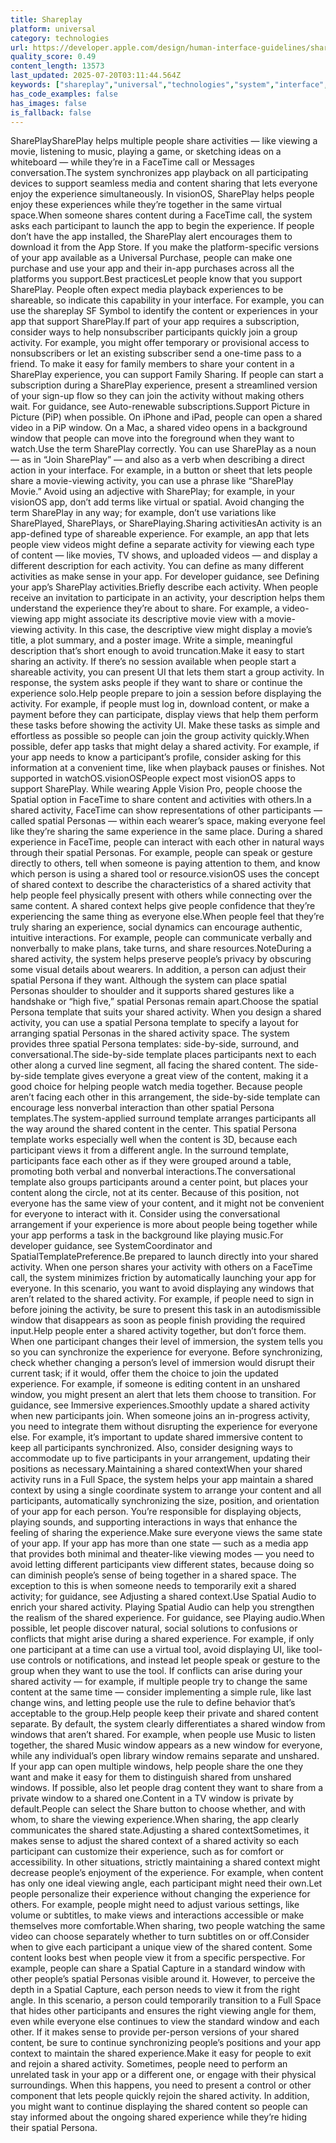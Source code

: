 ```yaml
---
title: Shareplay
platform: universal
category: technologies
url: https://developer.apple.com/design/human-interface-guidelines/shareplay
quality_score: 0.49
content_length: 13573
last_updated: 2025-07-20T03:11:44.564Z
keywords: ["shareplay","universal","technologies","system","interface","visual","gestures","design","layout","input","controls","accessibility"]
has_code_examples: false
has_images: false
is_fallback: false
---
```


SharePlaySharePlay helps multiple people share activities — like viewing a movie, listening to music, playing a game, or sketching ideas on a whiteboard — while they’re in a FaceTime call or Messages conversation.The system synchronizes app playback on all participating devices to support seamless media and content sharing that lets everyone enjoy the experience simultaneously. In visionOS, SharePlay helps people enjoy these experiences while they’re together in the same virtual space.When someone shares content during a FaceTime call, the system asks each participant to launch the app to begin the experience. If people don’t have the app installed, the SharePlay alert encourages them to download it from the App Store. If you make the platform-specific versions of your app available as a Universal Purchase, people can make one purchase and use your app and their in-app purchases across all the platforms you support.Best practicesLet people know that you support SharePlay. People often expect media playback experiences to be shareable, so indicate this capability in your interface. For example, you can use the shareplay SF Symbol to identify the content or experiences in your app that support SharePlay.If part of your app requires a subscription, consider ways to help nonsubscriber participants quickly join a group activity. For example, you might offer temporary or provisional access to nonsubscribers or let an existing subscriber send a one-time pass to a friend. To make it easy for family members to share your content in a SharePlay experience, you can support Family Sharing. If people can start a subscription during a SharePlay experience, present a streamlined version of your sign-up flow so they can join the activity without making others wait. For guidance, see Auto-renewable subscriptions.Support Picture in Picture (PiP) when possible. On iPhone and iPad, people can open a shared video in a PiP window. On a Mac, a shared video opens in a background window that people can move into the foreground when they want to watch.Use the term SharePlay correctly. You can use SharePlay as a noun — as in “Join SharePlay” — and also as a verb when describing a direct action in your interface. For example, in a button or sheet that lets people share a movie-viewing activity, you can use a phrase like “SharePlay Movie.” Avoid using an adjective with SharePlay; for example, in your visionOS app, don’t add terms like virtual or spatial. Avoid changing the term SharePlay in any way; for example, don’t use variations like SharePlayed, SharePlays, or SharePlaying.Sharing activitiesAn activity is an app-defined type of shareable experience. For example, an app that lets people view videos might define a separate activity for viewing each type of content — like movies, TV shows, and uploaded videos — and display a different description for each activity. You can define as many different activities as make sense in your app. For developer guidance, see Defining your app’s SharePlay activities.Briefly describe each activity. When people receive an invitation to participate in an activity, your description helps them understand the experience they’re about to share. For example, a video-viewing app might associate its descriptive movie view with a movie-viewing activity. In this case, the descriptive view might display a movie’s title, a plot summary, and a poster image. Write a simple, meaningful description that’s short enough to avoid truncation.Make it easy to start sharing an activity. If there’s no session available when people start a shareable activity, you can present UI that lets them start a group activity. In response, the system asks people if they want to share or continue the experience solo.Help people prepare to join a session before displaying the activity. For example, if people must log in, download content, or make a payment before they can participate, display views that help them perform these tasks before showing the activity UI. Make these tasks as simple and effortless as possible so people can join the group activity quickly.When possible, defer app tasks that might delay a shared activity. For example, if your app needs to know a participant’s profile, consider asking for this information at a convenient time, like when playback pauses or finishes. Not supported in watchOS.visionOSPeople expect most visionOS apps to support SharePlay. While wearing Apple Vision Pro, people choose the Spatial option in FaceTime to share content and activities with others.In a shared activity, FaceTime can show representations of other participants — called spatial Personas — within each wearer’s space, making everyone feel like they’re sharing the same experience in the same place. During a shared experience in FaceTime, people can interact with each other in natural ways through their spatial Personas. For example, people can speak or gesture directly to others, tell when someone is paying attention to them, and know which person is using a shared tool or resource.visionOS uses the concept of shared context to describe the characteristics of a shared activity that help people feel physically present with others while connecting over the same content. A shared context helps give people confidence that they’re experiencing the same thing as everyone else.When people feel that they’re truly sharing an experience, social dynamics can encourage authentic, intuitive interactions. For example, people can communicate verbally and nonverbally to make plans, take turns, and share resources.NoteDuring a shared activity, the system helps preserve people’s privacy by obscuring some visual details about wearers. In addition, a person can adjust their spatial Persona if they want. Although the system can place spatial Personas shoulder to shoulder and it supports shared gestures like a handshake or “high five,” spatial Personas remain apart.Choose the spatial Persona template that suits your shared activity. When you design a shared activity, you can use a spatial Persona template to specify a layout for arranging spatial Personas in the shared activity space. The system provides three spatial Persona templates: side-by-side, surround, and conversational.The side-by-side template places participants next to each other along a curved line segment, all facing the shared content. The side-by-side template gives everyone a great view of the content, making it a good choice for helping people watch media together. Because people aren’t facing each other in this arrangement, the side-by-side template can encourage less nonverbal interaction than other spatial Persona templates.The system-applied surround template arranges participants all the way around the shared content in the center. This spatial Persona template works especially well when the content is 3D, because each participant views it from a different angle. In the surround template, participants face each other as if they were grouped around a table, promoting both verbal and nonverbal interactions.The conversational template also groups participants around a center point, but places your content along the circle, not at its center. Because of this position, not everyone has the same view of your content, and it might not be convenient for everyone to interact with it. Consider using the conversational arrangement if your experience is more about people being together while your app performs a task in the background like playing music.For developer guidance, see SystemCoordinator and SpatialTemplatePreference.Be prepared to launch directly into your shared activity. When one person shares your activity with others on a FaceTime call, the system minimizes friction by automatically launching your app for everyone. In this scenario, you want to avoid displaying any windows that aren’t related to the shared activity. For example, if people need to sign in before joining the activity, be sure to present this task in an autodismissible window that disappears as soon as people finish providing the required input.Help people enter a shared activity together, but don’t force them. When one participant changes their level of immersion, the system tells you so you can synchronize the experience for everyone. Before synchronizing, check whether changing a person’s level of immersion would disrupt their current task; if it would, offer them the choice to join the updated experience. For example, if someone is editing content in an unshared window, you might present an alert that lets them choose to transition. For guidance, see Immersive experiences.Smoothly update a shared activity when new participants join. When someone joins an in-progress activity, you need to integrate them without disrupting the experience for everyone else. For example, it’s important to update shared immersive content to keep all participants synchronized. Also, consider designing ways to accommodate up to five participants in your arrangement, updating their positions as necessary.Maintaining a shared contextWhen your shared activity runs in a Full Space, the system helps your app maintain a shared context by using a single coordinate system to arrange your content and all participants, automatically synchronizing the size, position, and orientation of your app for each person. You’re responsible for displaying objects, playing sounds, and supporting interactions in ways that enhance the feeling of sharing the experience.Make sure everyone views the same state of your app. If your app has more than one state — such as a media app that provides both minimal and theater-like viewing modes — you need to avoid letting different participants view different states, because doing so can diminish people’s sense of being together in a shared space. The exception to this is when someone needs to temporarily exit a shared activity; for guidance, see Adjusting a shared context.Use Spatial Audio to enrich your shared activity. Playing Spatial Audio can help you strengthen the realism of the shared experience. For guidance, see Playing audio.When possible, let people discover natural, social solutions to confusions or conflicts that might arise during a shared experience. For example, if only one participant at a time can use a virtual tool, avoid displaying UI, like tool-use controls or notifications, and instead let people speak or gesture to the group when they want to use the tool. If conflicts can arise during your shared activity — for example, if multiple people try to change the same content at the same time — consider implementing a simple rule, like last change wins, and letting people use the rule to define behavior that’s acceptable to the group.Help people keep their private and shared content separate. By default, the system clearly differentiates a shared window from windows that aren’t shared. For example, when people use Music to listen together, the shared Music window appears as a new window for everyone, while any individual’s open library window remains separate and unshared. If your app can open multiple windows, help people share the one they want and make it easy for them to distinguish shared from unshared windows. If possible, also let people drag content they want to share from a private window to a shared one.Content in a TV window is private by default.People can select the Share button to choose whether, and with whom, to share the viewing experience.When sharing, the app clearly communicates the shared state.Adjusting a shared contextSometimes, it makes sense to adjust the shared context of a shared activity so each participant can customize their experience, such as for comfort or accessibility. In other situations, strictly maintaining a shared context might decrease people’s enjoyment of the experience. For example, when content has only one ideal viewing angle, each participant might need their own.Let people personalize their experience without changing the experience for others. For example, people might need to adjust various settings, like volume or subtitles, to make views and interactions accessible or make themselves more comfortable.When sharing, two people watching the same video can choose separately whether to turn subtitles on or off.Consider when to give each participant a unique view of the shared content. Some content looks best when people view it from a specific perspective. For example, people can share a Spatial Capture in a standard window with other people’s spatial Personas visible around it. However, to perceive the depth in a Spatial Capture, each person needs to view it from the right angle. In this scenario, a person could temporarily transition to a Full Space that hides other participants and ensures the right viewing angle for them, even while everyone else continues to view the standard window and each other. If it makes sense to provide per-person versions of your shared content, be sure to continue synchronizing people’s positions and your app context to maintain the shared experience.Make it easy for people to exit and rejoin a shared activity. Sometimes, people need to perform an unrelated task in your app or a different one, or engage with their physical surroundings. When this happens, you need to present a control or other component that lets people quickly rejoin the shared activity. In addition, you might want to continue displaying the shared content so people can stay informed about the ongoing shared experience while they’re hiding their spatial Persona.